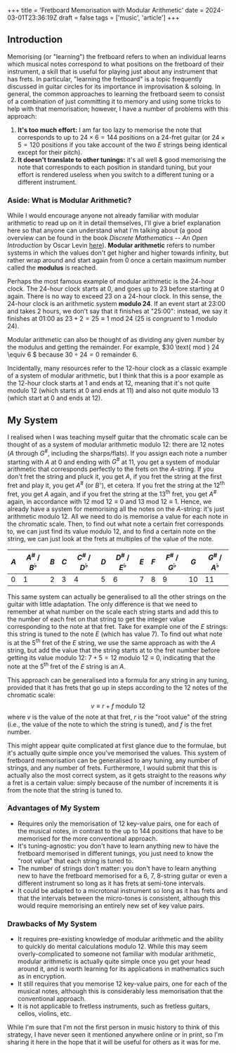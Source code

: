 +++
title = 'Fretboard Memorisation with Modular Arithmetic'
date = 2024-03-01T23:36:19Z
draft = false
tags = ['music', 'article']
+++

## Introduction
Memorising (or "learning") the fretboard refers to when an individual learns which musical notes correspond to what
positions on the fretboard of their instrument, a skill that is useful for playing just about any instrument that 
has frets.
In particular, "learning the fretboard" is a topic frequently discussed in guitar circles for its importance in
improvisation & soloing.
In general, the common approaches to learning the fretboard seem to consist of a combination of just committing it to
memory and using some tricks to help with that memorisation; however, I have a number of problems with this approach:
1.  **It's too much effort:** I am far too lazy to memorise the note that corresponds to up to $24 \times 6 = 144$
    positions on a 24-fret guitar (or $24 \times 5 = 120$ positions if you take account of the two $E$ strings
    being identical except for their pitch).
1.  **It doesn't translate to other tunings:** it's all well & good memorising the note that corresponds to each
    position in standard tuning, but your effort is rendered useless when you switch to a different tuning or a
    different instrument.

### Aside: What is Modular Arithmetic?
While I would encourage anyone not already familiar with modular arithmetic to read up on it in detail themselves, I'll
give a brief explanation here so that anyone can understand what I'm talking about (a good overview can be found in the
book *Discrete Mathematics -- An Open Introduction* by Oscar Levin
[here](https://discrete.openmathbooks.org/dmoi3/sec_addtops-numbth.html#iyd)).
**Modular arithmetic** refers to number systems in which the values don't get higher and higher towards infinity, but
rather wrap around and start again from 0 once a certain maximum number called the **modulus** is reached.

Perhaps the most famous example of modular arithmetic is the 24-hour clock.
The 24-hour clock starts at 0, and goes up to 23 before starting at 0 again.
There is no way to exceed 23 on a 24-hour clock.
In this sense, the 24-hour clock is an arithmetic system **modulo 24**.
If an event start at 23:00 and takes 2 hours, we don't say that it finishes at "25:00": instead, we say it finishes at
01:00 as $23 + 2 = 25 \equiv 1 \text{ mod } 24$ (25 is *congruent* to 1 modulo 24).

Modular arithmetic can also be thought of as dividing any given number by the modulus and getting the remainder.
For example, $30 \text{ mod } 24 \equiv 6 $ because $30 \div 24 = 0 \text{ remainder } 6$.

Incidentally, many resources refer to the 12-hour clock as a classic example of a system of modular arithmetic, but I think
that this is a poor example as the 12-hour clock starts at 1 and ends at 12, meaning that it's not quite modulo 12
(which starts at 0 and ends at 11) and also not quite modulo 13 (which start at 0 and ends at 12).

## My System
I realised when I was teaching myself guitar that the chromatic scale can be thought of as a system of modular
arithmetic modulo 12: there are 12 notes ($A$ through $G^\#$, including the sharps/flats).
If you assign each note a number starting with $A$ at 0 and ending with $G^\#$ at 11, you get a system of
modular arithmetic that corresponds perfectly to the frets on the $A$-string.
If you don't fret the string and pluck it, you get $A$, if you fret the string at the first fret and play it, you
get $A^\#$ (or $B^\flat$), et cetera.
If you fret the string at the 12<sup>th</sup> fret, you get $A$ again, and if you fret the string at the
13<sup>th</sup> fret, you get $A^\#$ again, in accordance with $12 \text{ mod } 12 \equiv 0$ and $13 \text{
mod } 12 \equiv 1$.
Hence, we already have a system for memorising all the notes on the $A$-string: it's just arithmetic modulo 12.
All we need to do is memorise a value for each note in the chromatic scale. 
Then, to find out what note a certain fret corresponds to, we can just find its value modulo 12, and to find a certain
note on the string, we can just look at the frets at multiples of the value of the note.

| $A$ | $A^\#$  / $B^\flat$ | $B$ | $C$ | $C^\#$ / $D^\flat$ | $D$ | $D^\#$ / $E^\flat$ | $E$ | $F$ | $F^\#$ / $G^\flat$ |  $G$ | $G^\#$ / $A^\flat$ | 
|-----|---------------------|-----|-----|--------------------|-----|--------------------|-----|-----|--------------------|------|--------------------|
| $0$ | $1$                 | $2$ | $3$ | $4$                | $5$ | $6$                | $7$ | $8$ | $9$                | $10$ | $11$               |

This same system can actually be generalised to all the other strings on the guitar with little adaptation.
The only difference is that we need to remember at what number on the scale each string starts and add this to the
number of each fret on that string to get the integer value corresponding to the note at that fret.
Take for example one of the $E$ strings: this string is tuned to the note $E$ (which has value 7).
To find out what note is at the 5<sup>th</sup> fret of the $E$ string, we use the same approach as with the $A$
string, but add the value that the string starts at to the fret number before getting its value modulo 12: 
$7 + 5 = 12 \text{ modulo } 12 \equiv 0$, indicating that the note at the 5<sup>th</sup> fret of the $E$ string
is an $A$.

This approach can be generalised into a formula for any string in any tuning, provided that it has frets that go up in
steps according to the 12 notes of the chromatic scale:
$$
v \equiv r + f \text{ modulo } 12
$$
where $v$ is the value of the note at that fret, $r$ is the "root value" of the string (i.e., the value of the
note to which the string is tuned), and $f$ is the fret number.

This might appear quite complicated at first glance due to the formulae, but it's actually quite simple once you've
memorised the values.
This system of fretboard memorisation can be generalised to any tuning, any number of strings, and any number of frets.
Furthermore, I would submit that this is actually also the most correct system, as it gets straight to the reasons *why*
a fret is a certain value: simply because of the number of increments it is from the note that the string is tuned to.


### Advantages of My System
-   Requires only the memorisation of 12 key-value pairs, one for each of the musical notes, in contrast to the up to
    144 positions that have to be memorised for the more conventional approach.
-   It's tuning-agnostic: you don't have to learn anything new to have the fretboard memorised in different tunings, you
    just need to know the "root value" that each string is tuned to.
-   The number of strings don't matter: you don't have to learn anything new to have the fretboard memorised for a 6, 7,
    8-string guitar or even a different instrument so long as it has frets at semi-tone intervals.
-   It could be adapted to a microtonal instrument so long as it has frets and that the intervals between the
    micro-tones is consistent, although this would require memorising an entirely new set of key value pairs.


### Drawbacks of My System
-   It requires pre-existing knowledge of modular arithmetic and the ability to quickly do mental calculations modulo 12. 
    While this may seem overly-complicated to someone not familiar with modular arithmetic, modular arithmetic is
    actually quite simple once you get your head around it, and is worth learning for its applications in mathematics
    such as in encryption.
-   It still requires that you memorise 12 key-value pairs, one for each of the musical notes, although this is
    considerably less memorisation that the conventional approach.
-   It is not applicable to fretless instruments, such as fretless guitars, cellos, violins, etc.


While I'm sure that I'm not the first person in music history to think of this strategy, I have never seen it mentioned
anywhere online or in print, so I'm sharing it here in the hope that it will be useful for others as it was for me.

